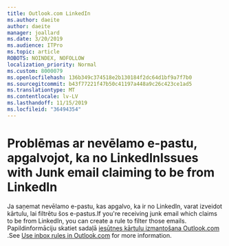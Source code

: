 ```yaml
---
title: Outlook.com LinkedIn
ms.author: daeite
author: daeite
manager: joallard
ms.date: 3/20/2019
ms.audience: ITPro
ms.topic: article
ROBOTS: NOINDEX, NOFOLLOW
localization_priority: Normal
ms.custom: 8000079
ms.openlocfilehash: 136b349c374518e2b130184f2dc64d1bf9a7f7b0
ms.sourcegitcommit: b43f77221f47b50c41197a448a9c26c423ce1ad5
ms.translationtype: MT
ms.contentlocale: lv-LV
ms.lasthandoff: 11/15/2019
ms.locfileid: "36494354"
---
```

# <a name="issues-with-junk-email-claiming-to-be-from-linkedin"></a><span data-ttu-id="581ae-102">Problēmas ar nevēlamo e-pastu, apgalvojot, ka no LinkedIn</span><span class="sxs-lookup"><span data-stu-id="581ae-102">Issues with Junk email claiming to be from LinkedIn</span></span>

<span data-ttu-id="581ae-103">Ja saņemat nevēlamo e-pastu, kas apgalvo, ka ir no LinkedIn, varat izveidot kārtulu, lai filtrētu šos e-pastus.</span><span class="sxs-lookup"><span data-stu-id="581ae-103">If you're receiving junk email which claims to be from LinkedIn, you can create a rule to filter those emails.</span></span>
<span data-ttu-id="581ae-104">Papildinformāciju skatiet sadaļā [iesūtnes kārtulu izmantošana Outlook.com](https://aka.ms/OutlookComInboxRules) .</span><span class="sxs-lookup"><span data-stu-id="581ae-104">See [Use inbox rules in Outlook.com](https://aka.ms/OutlookComInboxRules) for more information.</span></span>


